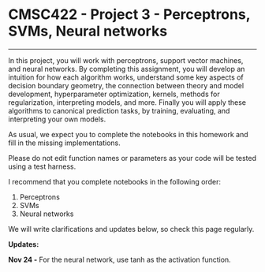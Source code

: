 # CMSC422 - Project 3 - Perceptrons, SVMs, Neural networks
---

In this project, you will work with perceptrons, support vector machines, and neural networks. By completing this assignment, you will develop an intuition for how each algorithm works, understand some key aspects of decision boundary geometry, the connection between theory and model development, hyperparameter optimization, kernels, methods for regularization, interpreting models, and more. Finally you will apply these algorithms to canonical prediction tasks, by training, evaluating, and interpreting your own models.

As usual, we expect you to complete the notebooks in this homework
and fill in the missing implementations.

Please do not edit function names or parameters as your code will be tested
using a test harness.

I recommend that you complete notebooks in the following order:

1. Perceptrons
2. SVMs
3. Neural networks



We will write clarifications and updates below, so check this page regularly.

__Updates:__

__Nov 24 -__ For the neural network, use tanh as the activation function.
